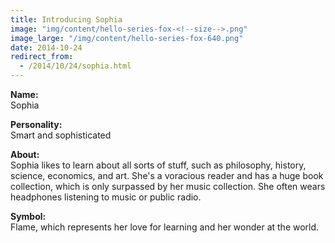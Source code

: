 ```yaml
---
title: Introducing Sophia
image: "img/content/hello-series-fox-<!--size-->.png"
image_large: "/img/content/hello-series-fox-640.png"
date: 2014-10-24
redirect_from:
  - /2014/10/24/sophia.html
---
```


**Name:**<br>
Sophia

**Personality:**<br>
Smart and sophisticated

**About:**<br>
Sophia likes to learn about all sorts of stuff, such as philosophy, history, science, economics, and art.
She's a voracious reader and has a huge book collection, which is only surpassed by her music collection.
She often wears headphones listening to music or public radio.

**Symbol:**<br>
Flame, which represents her love for learning and her wonder at the world.